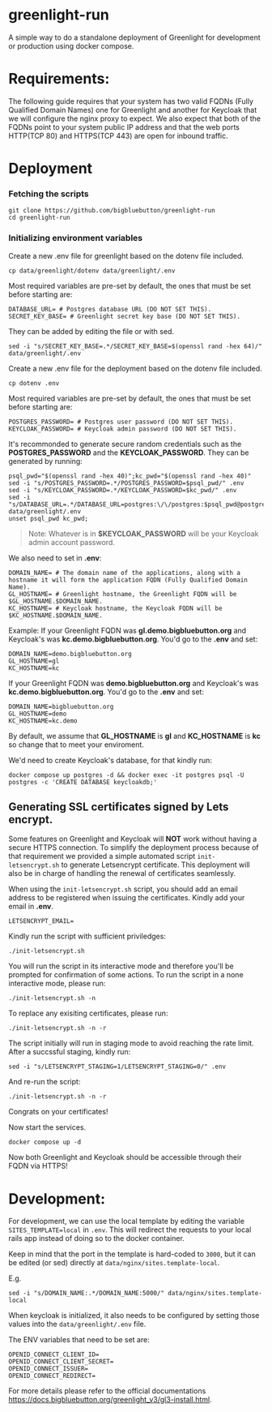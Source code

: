 # greenlight-run
A simple way to do a standalone deployment of Greenlight for development or production using docker compose.

# Requirements:
The following guide requires that your system has two valid FQDNs (Fully Qualified Domain Names) one for Greenlight and another for Keycloak that we will configure the nginx proxy to expect.
We also expect that both of the FQDNs point to your system public IP address and that the web ports HTTP(TCP 80) and HTTPS(TCP 443) are open for inbound traffic.

# Deployment

### Fetching the scripts

```
git clone https://github.com/bigbluebutton/greenlight-run
cd greenlight-run
```

### Initializing environment variables
Create a new .env file for greenlight based on the dotenv file included.

```
cp data/greenlight/dotenv data/greenlight/.env
```

Most required variables are pre-set by default, the ones that must be set before starting are:
```
DATABASE_URL= # Postgres database URL (DO NOT SET THIS).
SECRET_KEY_BASE= # Greenlight secret key base (DO NOT SET THIS).
```

They can be added by editing the file or with sed.

```
sed -i "s/SECRET_KEY_BASE=.*/SECRET_KEY_BASE=$(openssl rand -hex 64)/" data/greenlight/.env
```

Create a new .env file for the deployment based on the dotenv file included.

```
cp dotenv .env
```

Most required variables are pre-set by default, the ones that must be set before starting are:

```
POSTGRES_PASSWORD= # Postgres user password (DO NOT SET THIS).
KEYCLOAK_PASSWORD= # Keycloak admin password (DO NOT SET THIS).
```

It's recommonded to generate secure random credentials such as the **POSTGRES_PASSWORD** and the **KEYCLOAK_PASSWORD**.
They can be generated by running:
```
psql_pwd="$(openssl rand -hex 40)";kc_pwd="$(openssl rand -hex 40)"
sed -i "s/POSTGRES_PASSWORD=.*/POSTGRES_PASSWORD=$psql_pwd/" .env
sed -i "s/KEYCLOAK_PASSWORD=.*/KEYCLOAK_PASSWORD=$kc_pwd/" .env
sed -i "s/DATABASE_URL=.*/DATABASE_URL=postgres:\/\/postgres:$psql_pwd@postgres:5432/" data/greenlight/.env
unset psql_pwd kc_pwd;
```
> Note: Whatever is in **$KEYCLOAK_PASSWORD** will be your Keycloak admin account password.

We also need to set in **.env**:
```
DOMAIN_NAME= # The domain name of the applications, along with a hostname it will form the application FQDN (Fully Qualified Domain Name).
GL_HOSTNAME= # Greenlight hostname, the Greenlight FQDN will be $GL_HOSTNAME.$DOMAIN_NAME.
KC_HOSTNAME= # Keycloak hostname, the Keycloak FQDN will be $KC_HOSTNAME.$DOMAIN_NAME.
```

Example:
If your Greenlight FQDN was **gl.demo.bigbluebutton.org** and Keycloak's was  **kc.demo.bigbluebutton.org**.
You'd go to the **.env** and set:
```
DOMAIN_NAME=demo.bigbluebutton.org
GL_HOSTNAME=gl
KC_HOSTNAME=kc
```

If your Greenlight FQDN was **demo.bigbluebutton.org** and Keycloak's was **kc.demo.bigbluebutton.org**.
You'd go to the **.env** and set:
```
DOMAIN_NAME=bigbluebutton.org
GL_HOSTNAME=demo
KC_HOSTNAME=kc.demo
```
By default, we assume that **GL_HOSTNAME** is **gl** and **KC_HOSTNAME** is **kc** so change that to meet your enviroment.

We'd need to create Keycloak's database, for that kindly run:
```
docker compose up postgres -d && docker exec -it postgres psql -U postgres -c 'CREATE DATABASE keycloakdb;'
```

## Generating SSL certificates signed by Lets encrypt.
Some features on Greenlight and Keycloak will **NOT** work without having a secure HTTPS connection.
To simplify the deployment process because of that requirement we provided a simple automated script `init-letsencrypt.sh` to generate Letsencrypt certificate.
This deployment will also be in charge of handling the renewal of certificates seamlessly.

When using the `init-letsencrypt.sh` script, you should add an email address to be registered when issuing the certificates.
Kindly add your email in **.env**.
```
LETSENCRYPT_EMAIL=
```

Kindly run the script with sufficient priviledges:
```
./init-letsencrypt.sh
```
You will run the script in its interactive mode and therefore you'll be prompted for confirmation of some actions. 
To run the script in a none interactive mode, please run:
```
./init-letsencrypt.sh -n
```
To replace any exisiting certificates, please run:
```
./init-letsencrypt.sh -n -r
```

The script initially will run in staging mode to avoid reaching the rate limit.
After a succssful staging, kindly run:
```
sed -i "s/LETSENCRYPT_STAGING=1/LETSENCRYPT_STAGING=0/" .env
```
And re-run the script:
```
./init-letsencrypt.sh -n -r
```

Congrats on your certificates!

Now start the services.

```
docker compose up -d
```

Now both Greenlight and Keycloak should be accessible through their FQDN via HTTPS!
# Development:

For development, we can use the local template by editing the variable `SITES_TEMPLATE=local` in `.env`. This will redirect the requests to your local rails app instead of doing so to the docker container.

Keep in mind that the port in the template is hard-coded to `3000`, but it can be edited (or sed)  directly at `data/nginx/sites.template-local`.

E.g.
```
sed -i "s/DOMAIN_NAME:.*/DOMAIN_NAME:5000/" data/nginx/sites.template-local
```

When keycloak is initialized, it also needs to be configured by setting those values into the `data/greenlight/.env` file.

The ENV variables that need to be set are:
```
OPENID_CONNECT_CLIENT_ID=
OPENID_CONNECT_CLIENT_SECRET=
OPENID_CONNECT_ISSUER=
OPENID_CONNECT_REDIRECT=
```

For more details please refer to the official documentations https://docs.bigbluebutton.org/greenlight_v3/gl3-install.html.

